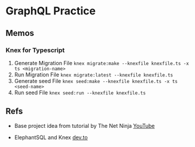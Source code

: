 # GraphQL Practice

## Memos

### Knex for Typescript

1. Generate Migration File
   `knex migrate:make --knexfile knexfile.ts -x ts <migration-name>`
2. Run Migration File
   `knex migrate:latest --knexfile knexfile.ts`
3. Generate seed File
   `knex seed:make --knexfile knexfile.ts -x ts <seed-name>`
4. Run seed File
   `knex seed:run --knexfile knexfile.ts`

## Refs

- Base project idea from tutorial by The Net Ninja [YouTube](https://www.youtube.com/playlist?list=PL4cUxeGkcC9iK6Qhn-QLcXCXPQUov1U7f)

- ElephantSQL and Knex [dev.to](https://dev.to/easybuoy/setting-up-a-node-api-with-postgres-and-knex-588f)
